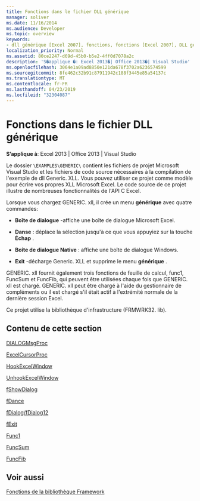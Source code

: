 ```yaml
---
title: Fonctions dans le fichier DLL générique
manager: soliver
ms.date: 11/16/2014
ms.audience: Developer
ms.topic: overview
keywords:
- dll générique [Excel 2007], fonctions, fonctions [Excel 2007], DLL générique
localization_priority: Normal
ms.assetid: 80ce2247-d69d-45b0-b5e2-4ff0d7078a2c
description: 'S�applique �: Excel 2013�| Office 2013�| Visual Studio'
ms.openlocfilehash: 3064e1a09ad8850e121da678f3702a6236574599
ms.sourcegitcommit: 8fe462c32b91c87911942c188f3445e85a54137c
ms.translationtype: MT
ms.contentlocale: fr-FR
ms.lasthandoff: 04/23/2019
ms.locfileid: "32304087"
---
```

# <a name="functions-in-the-generic-dll"></a>Fonctions dans le fichier DLL générique

 **S’applique à**: Excel 2013 | Office 2013 | Visual Studio 
  
Le dossier `\EXAMPLES\GENERIC\` contient les fichiers de projet Microsoft Visual Studio et les fichiers de code source nécessaires à la compilation de l'exemple de dll Generic. XLL. Vous pouvez utiliser ce projet comme modèle pour écrire vos propres XLL Microsoft Excel. Le code source de ce projet illustre de nombreuses fonctionnalités de l'API C Excel. 
  
Lorsque vous chargez GENERIC. xll, il crée un menu **générique** avec quatre commandes: 
  
- **Boîte de dialogue** -affiche une boîte de dialogue Microsoft Excel. 
    
- **Danse** : déplace la sélection jusqu'à ce que vous appuyiez sur la touche **Échap** . 
    
- **Boîte de dialogue Native** : affiche une boîte de dialogue Windows. 
    
- **Exit** -décharge Generic. XLL et supprime le menu **générique** . 
    
GENERIC. xll fournit également trois fonctions de feuille de calcul, func1, FuncSum et FuncFib, qui peuvent être utilisées chaque fois que GENERIC. xll est chargé. GENERIC. xll peut être chargé à l'aide du gestionnaire de compléments ou il est chargé s'il était actif à l'extrémité normale de la dernière session Excel.
  
Ce projet utilise la bibliothèque d'infrastructure (FRMWRK32. lib).
  
## <a name="in-this-section"></a>Contenu de cette section

[DIALOGMsgProc](dialogmsgproc.md)
  
[ExcelCursorProc](excelcursorproc.md)
  
[HookExcelWindow](hookexcelwindow.md)
  
[UnhookExcelWindow](unhookexcelwindow.md)
  
[fShowDialog](fshowdialog.md)
  
[fDance](fdance.md)
  
[fDialog/fDialog12](fdialog-fdialog12.md)
  
[fExit](fexit.md)
  
[Func1](func1.md)
  
[FuncSum](funcsum.md)
  
[FuncFib](funcfib.md)
  
## <a name="see-also"></a>Voir aussi



[Fonctions de la bibliothèque Framework](functions-in-the-framework-library.md)


